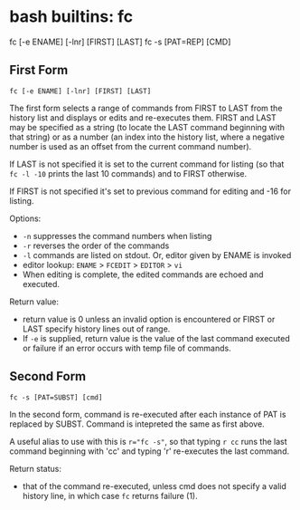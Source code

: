# bash builtins: fc

fc [-e ENAME] [-lnr] [FIRST] [LAST]
fc -s [PAT=REP] [CMD]


## First Form

`fc [-e ENAME] [-lnr] [FIRST] [LAST]`

The first form selects a range of commands from FIRST to LAST from the history list and displays or edits and re-executes them. FIRST and LAST may be specified as a string (to locate the LAST command beginning with that string) or as a number (an index into the history list, where a negative number is used as an offset from the current command number).

If LAST is not specified it is set to the current command for listing (so that `fc -l -10` prints the last 10 commands) and to FIRST otherwise.

If FIRST is not specified it's set to previous command for editing and -16 for listing.

Options:
- `-n`  suppresses the command numbers when listing
- `-r`  reverses the order of the commands
- `-l`  commands are listed on stdout. Or, editor given by ENAME is invoked
- editor lookup: `ENAME` > `FCEDIT` > `EDITOR` > `vi`
- When editing is complete, the edited commands are echoed and executed.

Return value:
* return value is 0 unless an invalid option is encountered or 
  FIRST or LAST specify history lines out of range.
* If `-e` is supplied, return value is the value of the last command executed or failure if an error occurs with temp file of commands.


## Second Form

`fc -s [PAT=SUBST] [cmd]`

In the second form, command is re-executed after each instance of PAT is replaced by SUBST. Command is intepreted the same as first above.

A useful alias to use with this is `r="fc -s"`, so that typing `r cc` runs the last command beginning with 'cc' and typing 'r' re-executes the last command.

Return status:
* that of the command re-executed, unless cmd does not specify a valid history line, in which case `fc` returns failure (1).
